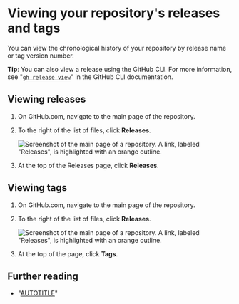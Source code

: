 # Viewing your repository's releases and tags

You can view the chronological history of your repository by release name or tag version number.

<div class="ghd-spotlight ghd-spotlight-tip border rounded-1 my-3 p-3 f5 color-border-accent-emphasis color-bg-accent">

**Tip**: You can also view a release using the GitHub CLI. For more information, see "[`gh release view`](https://cli.github.com/manual/gh_release_view)" in the GitHub CLI documentation.

</div>

## Viewing releases

1. On GitHub.com, navigate to the main page of the repository.
1. To the right of the list of files, click **Releases**.

   ![Screenshot of the main page of a repository. A link, labeled "Releases", is highlighted with an orange outline.](/assets/images/help/releases/release-link.png)
1. At the top of the Releases page, click **Releases**.

## Viewing tags

1. On GitHub.com, navigate to the main page of the repository.
1. To the right of the list of files, click **Releases**.

   ![Screenshot of the main page of a repository. A link, labeled "Releases", is highlighted with an orange outline.](/assets/images/help/releases/release-link.png)
1. At the top of the page, click **Tags**.

## Further reading

- "[AUTOTITLE](/authentication/managing-commit-signature-verification/signing-tags)"
